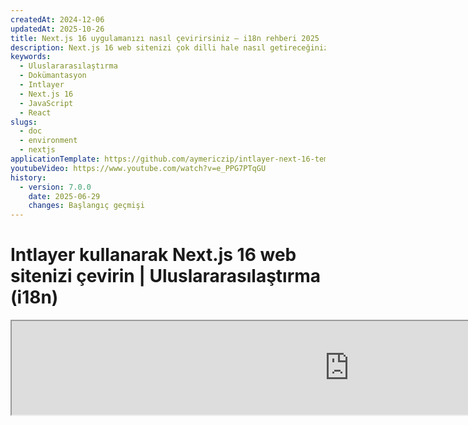 ```yaml
---
createdAt: 2024-12-06
updatedAt: 2025-10-26
title: Next.js 16 uygulamanızı nasıl çevirirsiniz – i18n rehberi 2025
description: Next.js 16 web sitenizi çok dilli hale nasıl getireceğinizi keşfedin. Uluslararasılaştırma (i18n) ve çeviri için dokümantasyonu takip edin.
keywords:
  - Uluslararasılaştırma
  - Dokümantasyon
  - Intlayer
  - Next.js 16
  - JavaScript
  - React
slugs:
  - doc
  - environment
  - nextjs
applicationTemplate: https://github.com/aymericzip/intlayer-next-16-template
youtubeVideo: https://www.youtube.com/watch?v=e_PPG7PTqGU
history:
  - version: 7.0.0
    date: 2025-06-29
    changes: Başlangıç geçmişi
---
```


# Intlayer kullanarak Next.js 16 web sitenizi çevirin | Uluslararasılaştırma (i18n)

<iframe title="Next.js için en iyi i18n çözümü mü? Intlayer'ı keşfedin" class="m-auto aspect-[16/9] w-full overflow-hidden rounded-lg border-0" allow="autoplay; gyroscope;" loading="lazy" width="1080" height="auto" src="https://www.youtube.com/embed/e_PPG7PTqGU?autoplay=0&amp;origin=http://intlayer.org&amp;controls=0&amp;rel=1"/>

GitHub'da [Uygulama Şablonunu](https://github.com/aymericzip/intlayer-next-16-template) inceleyin.

## Intlayer Nedir?

**Intlayer**, modern web uygulamalarında çok dilli desteği basitleştirmek için tasarlanmış yenilikçi, açık kaynaklı bir uluslararasılaştırma (i18n) kütüphanesidir. Intlayer, güçlü **App Router** dahil olmak üzere en son **Next.js 16** çerçevesiyle sorunsuz bir şekilde entegre olur. Verimli render için **Server Components** ile çalışacak şekilde optimize edilmiştir ve [**Turbopack**](https://nextjs.org/docs/architecture/turbopack) ile tam uyumludur.

Intlayer ile şunları yapabilirsiniz:

- Bileşen seviyesinde bildirimsel sözlükler kullanarak **çevirileri kolayca yönetmek**.
- **Meta verileri, rotaları ve içeriği dinamik olarak yerelleştirmek**.
- **Hem istemci tarafı hem de sunucu tarafı bileşenlerinde çevirilere erişmek**.
- Otomatik oluşturulan tiplerle **TypeScript desteğini sağlamak**, otomatik tamamlama ve hata tespitini iyileştirmek.
- **Dinamik yerel ayar algılama ve değiştirme gibi gelişmiş özelliklerden yararlanın**.

> Intlayer, Next.js 12, 13, 14 ve 16 ile uyumludur. Next.js Page Router kullanıyorsanız, bu [kılavuza](https://github.com/aymericzip/intlayer/blob/main/docs/docs/tr/intlayer_with_nextjs_page_router.md) bakabilirsiniz. Next.js 12, 13, 14 App Router ile kullanıyorsanız, bu [kılavuza](https://github.com/aymericzip/intlayer/blob/main/docs/docs/tr/intlayer_with_nextjs_14.md) başvurun.

---

## Next.js Uygulamasında Intlayer Kurulumu Adım Adım Rehber

### Adım 1: Bağımlılıkları Yükleyin

Gerekli paketleri npm ile yükleyin:

```bash packageManager="npm"
npm install intlayer next-intlayer
```

```bash packageManager="pnpm"
pnpm add intlayer next-intlayer
```

```bash packageManager="yarn"
yarn add intlayer next-intlayer
```

- **intlayer**

  Yapılandırma yönetimi, çeviri, [içerik bildirimi](https://github.com/aymericzip/intlayer/blob/main/docs/docs/tr/dictionary/content_file.md), dönüştürme ve [CLI komutları](https://github.com/aymericzip/intlayer/blob/main/docs/docs/tr/intlayer_cli.md) için uluslararasılaştırma araçları sağlayan temel paket.

- **next-intlayer**

Intlayer'ı Next.js ile entegre eden paket. Next.js uluslararasılaştırması için bağlam sağlayıcıları ve kancalar sunar. Ayrıca, Intlayer'ı [Webpack](https://webpack.js.org/) veya [Turbopack](https://nextjs.org/docs/app/api-reference/turbopack) ile entegre etmek için Next.js eklentisini, kullanıcının tercih ettiği dili algılamak, çerezleri yönetmek ve URL yönlendirmesini işlemek için proxy'yi içerir.

### Adım 2: Projenizi Yapılandırın

Uygulamanızın dillerini yapılandırmak için bir yapılandırma dosyası oluşturun:

```typescript fileName="intlayer.config.ts" codeFormat="typescript"
import { Locales, type IntlayerConfig } from "intlayer";

const config: IntlayerConfig = {
  internationalization: {
    locales: [
      Locales.ENGLISH,
      Locales.FRENCH,
      Locales.SPANISH,
      // Diğer dilleriniz
    ],
    defaultLocale: Locales.ENGLISH,
  },
};

export default config;
```

```javascript fileName="intlayer.config.mjs" codeFormat="esm"
import { Locales } from "intlayer";

/** @type {import('intlayer').IntlayerConfig} */
const config = {
  internationalization: {
    locales: [
      Locales.ENGLISH,
      Locales.FRENCH,
      Locales.SPANISH,
      // Diğer dilleriniz
    ],
    defaultLocale: Locales.ENGLISH,
  },
};

export default config;
```

```javascript fileName="intlayer.config.cjs" codeFormat="commonjs"
const { Locales } = require("intlayer");

/** @type {import('intlayer').IntlayerConfig} */
const config = {
  internationalization: {
    locales: [
      Locales.ENGLISH,
      Locales.FRENCH,
      Locales.SPANISH,
      // Diğer dilleriniz
    ],
    defaultLocale: Locales.ENGLISH,
  },
};

module.exports = config;
```

> Bu yapılandırma dosyası aracılığıyla, yerelleştirilmiş URL'ler, proxy yönlendirmesi, çerez isimleri, içerik bildirimlerinizin konumu ve uzantısı, Intlayer günlüklerini konsolda devre dışı bırakma ve daha fazlasını ayarlayabilirsiniz. Mevcut parametrelerin tam listesi için [yapılandırma dokümantasyonuna](https://github.com/aymericzip/intlayer/blob/main/docs/docs/tr/configuration.md) bakınız.

### Adım 3: Intlayer'ı Next.js Yapılandırmanıza Entegre Edin

Next.js kurulumunuzu Intlayer kullanacak şekilde yapılandırın:

```typescript fileName="next.config.ts" codeFormat="typescript"
import type { NextConfig } from "next";
import { withIntlayer } from "next-intlayer/server";

const nextConfig: NextConfig = {
  /* yapılandırma seçenekleri buraya */
};

export default withIntlayer(nextConfig);
```

```typescript fileName="next.config.mjs" codeFormat="esm"
import { withIntlayer } from "next-intlayer/server";

/** @type {import('next').NextConfig} */
const nextConfig = {
  /* yapılandırma seçenekleri buraya */
};

export default withIntlayer(nextConfig);
```

```typescript fileName="next.config.cjs" codeFormat="commonjs"
const { withIntlayer } = require("next-intlayer/server");

/** @type {import('next').NextConfig} */
const nextConfig = {
  /* yapılandırma seçenekleri buraya */
};

module.exports = withIntlayer(nextConfig);
```

> `withIntlayer()` Next.js eklentisi, Intlayer'ı Next.js ile entegre etmek için kullanılır. İçerik bildirim dosyalarının oluşturulmasını sağlar ve geliştirme modunda bunları izler. Intlayer ortam değişkenlerini [Webpack](https://webpack.js.org/) veya [Turbopack](https://nextjs.org/docs/app/api-reference/turbopack) ortamlarında tanımlar. Ayrıca, performansı optimize etmek için takma adlar sağlar ve sunucu bileşenleri ile uyumluluğu garanti eder.

> `withIntlayer()` fonksiyonu bir promise fonksiyonudur. Yapı başlamadan önce intlayer sözlüklerini hazırlamaya olanak tanır. Başka eklentilerle birlikte kullanmak isterseniz, onu await edebilirsiniz. Örnek:
>
> ```tsx
> const nextConfig = await withIntlayer(nextConfig);
> const nextConfigWithOtherPlugins = withOtherPlugins(nextConfig);
>
> export default nextConfigWithOtherPlugins;
> ```
>
> Eşzamanlı kullanmak isterseniz, `withIntlayerSync()` fonksiyonunu kullanabilirsiniz. Örnek:
>
> ```tsx
> const nextConfig = withIntlayerSync(nextConfig);
> const nextConfigWithOtherPlugins = withOtherPlugins(nextConfig);
>
> export default nextConfigWithOtherPlugins;
> ```

### Adım 4: Dinamik Yerel Rotaları Tanımlayın

`RootLayout` içindeki her şeyi kaldırın ve aşağıdaki kodla değiştirin:

```tsx {3} fileName="src/app/layout.tsx" codeFormat="typescript"
import type { PropsWithChildren, FC } from "react";
import "./globals.css";

const RootLayout: FC<PropsWithChildren> = ({ children }) => (
  // Çocukları hala diğer sağlayıcılarla sarabilirsiniz, örneğin `next-themes`, `react-query`, `framer-motion` vb.
  <>{children}</>
);

export default RootLayout;
```

```jsx {3} fileName="src/app/layout.mjx" codeFormat="esm"
import "./globals.css";

const RootLayout = ({ children }) => (
  // Çocukları hala `next-themes`, `react-query`, `framer-motion` gibi diğer sağlayıcılarla sarmalayabilirsiniz.
  <>{children}</>
);

export default RootLayout;
```

```jsx {1,8} fileName="src/app/layout.csx" codeFormat="commonjs"
require("./globals.css");

const RootLayout = ({ children }) => (
  // Çocukları hala `next-themes`, `react-query`, `framer-motion` gibi diğer sağlayıcılarla sarmalayabilirsiniz.
  <>{children}</>
);

module.exports = {
  default: RootLayout,
  generateStaticParams,
};
```

> `RootLayout` bileşenini boş tutmak, `<html>` etiketi için [`lang`](https://developer.mozilla.org/fr/docs/Web/HTML/Global_attributes/lang) ve [`dir`](https://developer.mozilla.org/fr/docs/Web/HTML/Global_attributes/dir) özniteliklerini ayarlamaya olanak tanır.

Dinamik yönlendirmeyi uygulamak için, `[locale]` dizininize yeni bir layout ekleyerek yerel yolunu sağlayın:

```tsx fileName="src/app/[locale]/layout.tsx" codeFormat="typescript"
import type { NextLayoutIntlayer } from "next-intlayer";
import { Inter } from "next/font/google";
import { getHTMLTextDir } from "intlayer";

const inter = Inter({ subsets: ["latin"] });

const LocaleLayout: NextLayoutIntlayer = async ({ children, params }) => {
  const { locale } = await params;
  return (
    <html lang={locale} dir={getHTMLTextDir(locale)}>
      <body className={inter.className}>{children}</body>
    </html>
  );
};

export default LocaleLayout;
```

```jsx fileName="src/app/[locale]/layout.mjx" codeFormat="esm"
import { getHTMLTextDir } from "intlayer";

const inter = Inter({ subsets: ["latin"] });

const LocaleLayout = async ({ children, params: { locale } }) => {
  const { locale } = await params;
  return (
    <html lang={locale} dir={getHTMLTextDir(locale)}>
      <body className={inter.className}>{children}</body>
    </html>
  );
};

export default LocaleLayout;
```

```jsx fileName="src/app/[locale]/layout.csx" codeFormat="commonjs"
const { Inter } = require("next/font/google");
const { getHTMLTextDir } = require("intlayer");

const inter = Inter({ subsets: ["latin"] });

const LocaleLayout = async ({ children, params: { locale } }) => {
  const { locale } = await params;
  return (
    <html lang={locale} dir={getHTMLTextDir(locale)}>
      <body className={inter.className}>{children}</body>
    </html>
  );
};

module.exports = LocaleLayout;
```

> `[locale]` yol segmenti, yerel ayarı tanımlamak için kullanılır. Örnek: `/en-US/about` `en-US`'ye, `/fr/about` ise `fr`'ye karşılık gelir.

> Bu aşamada, şu hatayla karşılaşacaksınız: `Error: Missing <html> and <body> tags in the root layout.`. Bu beklenen bir durumdur çünkü `/app/page.tsx` dosyası artık kullanılmamaktadır ve kaldırılabilir. Bunun yerine, `[locale]` yol segmenti `/app/[locale]/page.tsx` sayfasını etkinleştirecektir. Sonuç olarak, tarayıcınızda sayfalara `/en`, `/fr`, `/es` gibi yollar üzerinden erişilebilecektir. Varsayılan dili kök sayfa olarak ayarlamak için, 7. adımdaki `proxy` ayarına bakınız.

Sonrasında, uygulamanızın Layout bileşeninde `generateStaticParams` fonksiyonunu uygulayın.

```tsx {1} fileName="src/app/[locale]/layout.tsx" codeFormat="typescript"
export { generateStaticParams } from "next-intlayer"; // Eklenecek satır

const LocaleLayout: NextLayoutIntlayer = async ({ children, params }) => {
  /*... Kodun geri kalanı */
};

export default LocaleLayout;
```

```jsx {1} fileName="src/app/[locale]/layout.mjx" codeFormat="esm"
export { generateStaticParams } from "next-intlayer"; // Eklenecek satır

const LocaleLayout = async ({ children, params: { locale } }) => {
  /*... Kodun geri kalanı */
};

// ... Kodun geri kalanı
```

```jsx {1,7} fileName="src/app/[locale]/layout.csx" codeFormat="commonjs"
const { generateStaticParams } = require("next-intlayer"); // Eklenecek satır

const LocaleLayout = async ({ children, params: { locale } }) => {
  /*... Kodun geri kalanı */
};

module.exports = { default: LocaleLayout, generateStaticParams };
```

> `generateStaticParams`, uygulamanızın tüm yereller için gerekli sayfaları önceden oluşturmasını sağlar, böylece çalışma zamanı hesaplamalarını azaltır ve kullanıcı deneyimini iyileştirir. Daha fazla detay için [Next.js generateStaticParams dokümantasyonuna](https://nextjs.org/docs/app/building-your-application/rendering/static-and-dynamic-rendering#generate-static-params) bakabilirsiniz.

> Intlayer, sayfaların tüm yereller için önceden oluşturulmasını sağlamak amacıyla `export const dynamic = 'force-static';` ile çalışır.

### Adım 5: İçeriğinizi Bildirin

Çevirileri depolamak için içerik bildirimlerinizi oluşturun ve yönetin:

```tsx fileName="src/app/[locale]/page.content.ts" contentDeclarationFormat="typescript"
import { t, type Dictionary } from "intlayer";

const pageContent = {
  key: "page",
  content: {
    getStarted: {
      main: t({
        en: "Get started by editing",
        fr: "Commencez par éditer",
        es: "Comience por editar",
      }),
      pageLink: "src/app/page.tsx",
    },
  },
} satisfies Dictionary;

export default pageContent;
```

```javascript fileName="src/app/[locale]/page.content.mjs" contentDeclarationFormat="esm"
import { t } from "intlayer";

/** @type {import('intlayer').Dictionary} */
const pageContent = {
  key: "page",
  content: {
    getStarted: {
      main: t({
        en: "Get started by editing",
        fr: "Commencez par éditer",
        es: "Comience por editar",
      }),
      pageLink: "src/app/page.tsx",
    },
  },
};

export default pageContent;
```

```javascript fileName="src/app/[locale]/page.content.cjs" contentDeclarationFormat="commonjs"
const { t } = require("intlayer");

/** @type {import('intlayer').Dictionary} */
const pageContent = {
  key: "page",
  content: {
    getStarted: {
      main: t({
        en: "Get started by editing",
        fr: "Commencez par éditer",
        es: "Comience por editar",
      }),
      pageLink: "src/app/page.tsx",
    },
  },
};

module.exports = pageContent;
```

```json fileName="src/app/[locale]/page.content.json" contentDeclarationFormat="json"
{
  "$schema": "https://intlayer.org/schema.json",
  "key": "page",
  "content": {
    "getStarted": {
      "nodeType": "translation",
      "translation": {
        "en": "Get started by editing",
        "fr": "Commencez par éditer",
        "es": "Comience por editar"
      }
    },
    "pageLink": "src/app/page.tsx"
  }
}
```

> İçerik bildirimleriniz, uygulamanızda herhangi bir yerde tanımlanabilir; yeter ki `contentDir` dizinine (varsayılan olarak `./src`) dahil edilmiş olsun. Ve içerik bildirim dosya uzantısıyla (varsayılan olarak `.content.{json,ts,tsx,js,jsx,mjs,mjx,cjs,cjx}`) eşleşmelidir.

> Daha fazla detay için, [içerik bildirim dokümantasyonuna](https://github.com/aymericzip/intlayer/blob/main/docs/docs/tr/dictionary/content_file.md) bakınız.

### Adım 6: İçeriği Kodunuzda Kullanın

Uygulamanız boyunca içerik sözlüklerinize erişin:

```tsx fileName="src/app/[locale]/page.tsx" codeFormat="typescript"
import type { FC } from "react";
import { ClientComponentExample } from "@components/ClientComponentExample";
import { ServerComponentExample } from "@components/ServerComponentExample";
import { type NextPageIntlayer, IntlayerClientProvider } from "next-intlayer";
import { IntlayerServerProvider, useIntlayer } from "next-intlayer/server";

const PageContent: FC = () => {
  const content = useIntlayer("page");

  return (
    <>
      <p>{content.getStarted.main}</p>
      <code>{content.getStarted.pageLink}</code>
    </>
  );
};

const Page: NextPageIntlayer = async ({ params }) => {
  const { locale } = await params;

  return (
    <IntlayerServerProvider locale={locale}>
      <PageContent />
      <ServerComponentExample />

      <IntlayerClientProvider locale={locale}>
        <ClientComponentExample />
      </IntlayerClientProvider>
    </IntlayerServerProvider>
  );
};

export default Page;
```

```jsx fileName="src/app/[locale]/page.mjx" codeFormat="esm"
import { ClientComponentExample } from "@components/ClientComponentExample";
import { ServerComponentExample } from "@components/ServerComponentExample";
import { IntlayerClientProvider } from "next-intlayer";
import { IntlayerServerProvider, useIntlayer } from "next-intlayer/server";

const PageContent = () => {
  const content = useIntlayer("page");

  return (
    <>
      <p>{content.getStarted.main}</p>
      <code>{content.getStarted.pageLink}</code>
    </>
  );
};

const Page = async ({ params }) => {
  const { locale } = await params;

  return (
    <IntlayerServerProvider locale={locale}>
      <PageContent />
      <ServerComponentExample />

      <IntlayerClientProvider locale={locale}>
        <ClientComponentExample />
      </IntlayerClientProvider>
    </IntlayerServerProvider>
  );
};

export default Page;
```

```jsx fileName="src/app/[locale]/page.csx" codeFormat="commonjs"
import { ClientComponentExample } from "@components/ClientComponentExample";
import { ServerComponentExample } from "@components/ServerComponentExample";
import { IntlayerClientProvider } from "next-intlayer";
import { IntlayerServerProvider, useIntlayer } from "next-intlayer/server";

const PageContent = () => {
  const content = useIntlayer("page");

  return (
    <>
      <p>{content.getStarted.main}</p>
      <code>{content.getStarted.pageLink}</code>
    </>
  );
};

const Page = async ({ params }) => {
  const { locale } = await params;

  return (
    <IntlayerServerProvider locale={locale}>
      <PageContent />
      <ServerComponentExample />

      <IntlayerClientProvider locale={locale}>
        <ClientComponentExample />
      </IntlayerClientProvider>
    </IntlayerServerProvider>
  );
};
```

- **`IntlayerClientProvider`**, istemci tarafı bileşenlere yerel ayarı sağlamak için kullanılır. Herhangi bir üst bileşende, layout dahil olmak üzere yerleştirilebilir. Ancak, Next.js'in layout kodunu sayfalar arasında paylaştığı ve bu nedenle daha verimli olduğu için, bunu bir layout içinde yerleştirmek önerilir. `IntlayerClientProvider`'ı layout içinde kullanarak, her sayfa için yeniden başlatılmasını önler, performansı artırır ve uygulamanız boyunca tutarlı bir yerelleştirme bağlamı sağlar.
- **`IntlayerServerProvider`**, sunucu tarafındaki alt bileşenlere yerel ayarı sağlamak için kullanılır. Layout içinde ayarlanamaz.

> Layout ve sayfa ortak bir sunucu bağlamını paylaşamaz çünkü sunucu bağlam sistemi, her istek için veri deposuna (React'in [cache](https://react.dev/reference/react/cache) mekanizması aracılığıyla) dayanır ve bu, uygulamanın farklı segmentleri için her "bağlamın" yeniden oluşturulmasına neden olur. Sağlayıcıyı paylaşılan bir layout içinde yerleştirmek bu izolasyonu bozacak ve sunucu bağlam değerlerinin sunucu bileşenlerinize doğru şekilde iletilmesini engelleyecektir.

```tsx {4,7} fileName="src/components/ClientComponentExample.tsx" codeFormat="typescript"
"use client";

import type { FC } from "react";
import { useIntlayer } from "next-intlayer";

export const ClientComponentExample: FC = () => {
  const content = useIntlayer("client-component-example"); // İlgili içerik bildirimi oluştur
  return (
    <div>
      <h2>{content.title}</h2>
      <p>{content.content}</p>
    </div>
  );
};
```

```jsx {3,6} fileName="src/components/ClientComponentExample.mjx" codeFormat="esm"
"use client";

import { useIntlayer } from "next-intlayer";

const ClientComponentExample = () => {
  const content = useIntlayer("client-component-example"); // İlgili içerik bildirimi oluştur

  return (
    <div>
      <h2>{content.title}</h2>
      <p>{content.content}</p>
    </div>
  );
};
```

```jsx {3,6} fileName="src/components/ClientComponentExample.csx" codeFormat="commonjs"
"use client";

const { useIntlayer } = require("next-intlayer");

const ClientComponentExample = () => {
  const content = useIntlayer("client-component-example"); // İlgili içerik bildirimi oluştur

  return (
    <div>
      <h2>{content.title}</h2>
      <p>{content.content}</p>
    </div>
  );
};
```

```tsx {2} fileName="src/components/ServerComponentExample.tsx"  codeFormat="typescript"
import type { FC } from "react";
import { useIntlayer } from "next-intlayer/server";

export const ServerComponentExample: FC = () => {
  const content = useIntlayer("server-component-example"); // İlgili içerik bildirimi oluştur

  return (
    <div>
      <h2>{content.title}</h2>
      <p>{content.content}</p>
    </div>
  );
};
```

```jsx {1} fileName="src/components/ServerComponentExample.mjx" codeFormat="esm"
import { useIntlayer } from "next-intlayer/server";

const ServerComponentExample = () => {
  const content = useIntlayer("server-component-example"); // İlgili içerik bildirimi oluştur

  return (
    <div>
      <h2>{content.title}</h2>
      <p>{content.content}</p>
    </div>
  );
};
```

```jsx {1} fileName="src/components/ServerComponentExample.csx" codeFormat="commonjs"
const { useIntlayer } = require("next-intlayer/server");

const ServerComponentExample = () => {
  const content = useIntlayer("server-component-example"); // İlgili içerik bildirimi oluştur

  return (
    <div>
      <h2>{content.title}</h2>
      <p>{content.content}</p>
    </div>
  );
};
```

> İçeriğinizi `alt`, `title`, `href`, `aria-label` gibi bir `string` özniteliğinde kullanmak istiyorsanız, fonksiyonun değerini şu şekilde çağırmalısınız:

> ```jsx
> <img src={content.image.src.value} alt={content.image.value} />
> ```

> `useIntlayer` kancasını daha fazla öğrenmek için, [belgelere](https://github.com/aymericzip/intlayer/blob/main/docs/docs/tr/packages/next-intlayer/useIntlayer.md) bakınız.

### (İsteğe Bağlı) Adım 7: Yerel Algılama için Proxy Yapılandırması

Kullanıcının tercih ettiği yereli algılamak için proxy kurun:

```typescript fileName="src/proxy.ts" codeFormat="typescript"
export { intlayerProxy as proxy } from "next-intlayer/proxy";

export const config = {
  matcher:
    "/((?!api|static|assets|robots|sitemap|sw|service-worker|manifest|.*\\..*|_next).*)",
};
```

```javascript fileName="src/proxy.mjs" codeFormat="esm"
export { intlayerProxy as proxy } from "next-intlayer/proxy";

export const config = {
  matcher:
    "/((?!api|static|assets|robots|sitemap|sw|service-worker|manifest|.*\\..*|_next).*)",
};
```

```javascript fileName="src/proxy.cjs" codeFormat="commonjs"
const { intlayerProxy } = require("next-intlayer/proxy");

const config = {
  matcher:
    "/((?!api|static|assets|robots|sitemap|sw|service-worker|manifest|.*\\..*|_next).*)",
};

module.exports = { proxy: intlayerProxy, config };
```

> `intlayerProxy`, kullanıcının tercih ettiği yereli algılamak ve onları [yapılandırmada](https://github.com/aymericzip/intlayer/blob/main/docs/docs/tr/configuration.md) belirtilen uygun URL'ye yönlendirmek için kullanılır. Ayrıca, kullanıcının tercih ettiği yerelin bir çerezde saklanmasını sağlar.

> Birden fazla proxy'yi zincirlemek (örneğin, `intlayerProxy` ile kimlik doğrulama veya özel proxy'ler) gerekiyorsa, Intlayer artık `multipleProxies` adlı bir yardımcı sağlar.

```ts
import { multipleProxies, intlayerProxy } from "next-intlayer/proxy";
import { customProxy } from "@utils/customProxy";

export const proxy = multipleProxies([intlayerProxy, customProxy]);
```

### (İsteğe Bağlı) Adım 8: Meta verilerinizin uluslararasılaştırılması

Sayfanızın başlığı gibi meta verilerinizi uluslararasılaştırmak isterseniz, Next.js tarafından sağlanan `generateMetadata` fonksiyonunu kullanabilirsiniz. İçerisinde, meta verilerinizi çevirmek için `getIntlayer` fonksiyonundan içeriği alabilirsiniz.

```typescript fileName="src/app/[locale]/metadata.content.ts" contentDeclarationFormat="typescript"
import { type Dictionary, t } from "intlayer";
import { Metadata } from "next";

const metadataContent = {
  key: "page-metadata",
  content: {
    title: t({
      en: "Create Next App",
      fr: "Créer une application Next.js",
      es: "Crear una aplicación Next.js",
    }),
    description: t({
      en: "Generated by create next app",
      fr: "Généré par create next app",
      es: "Generado por create next app",
    }),
  },
} satisfies Dictionary<Metadata>;

export default metadataContent;
```

```javascript fileName="src/app/[locale]/metadata.content.mjs" contentDeclarationFormat="esm"
import { t } from "intlayer";

/** @type {import('intlayer').Dictionary<import('next').Metadata>} */
const metadataContent = {
  key: "page-metadata",
  content: {
    title: t({
      en: "Create Next App",
      fr: "Créer une application Next.js",
      es: "Crear una aplicación Next.js",
    }),
    description: t({
      en: "create next app tarafından oluşturuldu",
      fr: "Généré par create next app",
      es: "Generado por create next app",
    }),
  },
};

export default metadataContent;
```

```javascript fileName="src/app/[locale]/metadata.content.cjs" contentDeclarationFormat="commonjs"
const { t } = require("intlayer");

/** @type {import('intlayer').Dictionary<import('next').Metadata>} */
const metadataContent = {
  key: "page-metadata",
  content: {
    title: t({
      en: "Create Next App",
      fr: "Créer une application Next.js",
      es: "Crear una aplicación Next.js",
    }),
    description: t({
      en: "create next app tarafından oluşturuldu",
      fr: "create next app tarafından oluşturuldu",
      es: "create next app tarafından oluşturuldu",
    }),
  },
};

module.exports = metadataContent;
```

```json fileName="src/app/[locale]/metadata.content.json" contentDeclarationFormat="json"
{
  "key": "page-metadata",
  "content": {
    "title": {
      "nodeType": "translation",
      "translation": {
        "en": "Preact logo",
        "fr": "Logo Preact",
        "es": "Logo Preact",
        "tr": "Preact logosu"
      }
    },
    "description": {
      "nodeType": "translation",
      "translation": {
        "en": "Generated by create next app",
        "fr": "Généré par create next app",
        "es": "Generado por create next app",
        "tr": "create next app tarafından oluşturuldu"
      }
    }
  }
}
```

````typescript fileName="src/app/[locale]/layout.tsx or src/app/[locale]/page.tsx" codeFormat="typescript"
import { getIntlayer, getMultilingualUrls } from "intlayer";
import type { Metadata } from "next";
import type { LocalPromiseParams } from "next-intlayer";

export const generateMetadata = async ({
  params,
}: LocalPromiseParams): Promise<Metadata> => {
  const { locale } = await params;

  const metadata = getIntlayer("page-metadata", locale);

  /**
   * Her yerel dil için tüm URL'leri içeren bir nesne oluşturur.
   *
   * Örnek:
   * ```ts
   *  getMultilingualUrls('/about');
   *
   *  // Döner
   *  // {
   *  //   en: '/about',
   *  //   fr: '/fr/about',
   *  //   es: '/es/about',
   *  // }
   * ```
   */
  const multilingualUrls = getMultilingualUrls("/");
  const localizedUrl =
    multilingualUrls[locale as keyof typeof multilingualUrls];

  return {
    ...metadata,
    alternates: {
      canonical: localizedUrl,
      languages: { ...multilingualUrls, "x-default": "/" },
    },
    openGraph: {
      url: localizedUrl,
    },
  };
};

// ... Kodun geri kalanı
````

````javascript fileName="src/app/[locale]/layout.mjs or src/app/[locale]/page.mjs" codeFormat="esm"
import { getIntlayer, getMultilingualUrls } from "intlayer";

export const generateMetadata = async ({ params }) => {
  const { locale } = await params;

  const metadata = getIntlayer("page-metadata", locale);

  /**
   * Her yerel için tüm URL'leri içeren bir nesne oluşturur.
   *
   * Örnek:
   * ```ts
   *  getMultilingualUrls('/about');
   *
   *  // Döner
   *  // {
   *  //   en: '/about',
   *  //   fr: '/fr/about',
   *  //   es: '/es/about'
   *  // }
   * ```
   */
  const multilingualUrls = getMultilingualUrls("/");
  const localizedUrl = multilingualUrls[locale];

  return {
    ...metadata,
    alternates: {
      canonical: localizedUrl,
      languages: { ...multilingualUrls, "x-default": "/" },
    },
    openGraph: {
      url: localizedUrl,
    },
  };
};

// ... Kodun geri kalanı
````

````javascript fileName="src/app/[locale]/layout.cjs or src/app/[locale]/page.cjs" codeFormat="commonjs"
const { getIntlayer, getMultilingualUrls } = require("intlayer");

const generateMetadata = async ({ params }) => {
  const { locale } = await params;

  const metadata = getIntlayer("page-metadata", locale);

  /**
   * Her yerel dil için tüm URL'leri içeren bir nesne oluşturur.
   *
   * Örnek:
   * ```ts
   *  getMultilingualUrls('/about');
   *
   *  // Döner
   *  // {
   *  //   en: '/about',
   *  //   fr: '/fr/about',
   *  //   es: '/es/about'
   *  // }
   * ```
   */
  const multilingualUrls = getMultilingualUrls("/");
  const localizedUrl = multilingualUrls[locale];

  return {
    ...metadata,
    alternates: {
      canonical: localizedUrl,
      languages: { ...multilingualUrls, "x-default": "/" },
    },
    openGraph: {
      url: localizedUrl,
    },
  };
};

module.exports = { generateMetadata };

// ... Kodun geri kalanı
````

> `next-intlayer`'dan içe aktarılan `getIntlayer` fonksiyonunun, içeriğinizi bir `IntlayerNode` içinde döndürdüğünü ve bu sayede görsel editörle entegrasyon sağladığını unutmayın. Buna karşılık, `intlayer`'dan içe aktarılan `getIntlayer` fonksiyonu, içeriğinizi ek özellikler olmadan doğrudan döndürür.

Alternatif olarak, meta verilerinizi bildirmek için `getTranslation` fonksiyonunu kullanabilirsiniz. Ancak, meta verilerinizin çevirisini otomatikleştirmek ve içeriği bir noktada dışa aktarmak için içerik bildirim dosyalarını kullanmanız önerilir.

```typescript fileName="src/app/[locale]/layout.tsx or src/app/[locale]/page.tsx" codeFormat="typescript"
import {
  type IConfigLocales,
  getTranslation,
  getMultilingualUrls,
} from "intlayer";
import type { Metadata } from "next";
import type { LocalPromiseParams } from "next-intlayer";

export const generateMetadata = async ({
  params,
}: LocalPromiseParams): Promise<Metadata> => {
  const { locale } = await params;
  const t = <T>(content: IConfigLocales<T>) => getTranslation(content, locale);

  return {
    title: t<string>({
      en: "My title",
      fr: "Mon titre",
      es: "Mi título",
    }),
    description: t({
      en: "Açıklamam",
      fr: "Ma description",
      es: "Mi descripción",
    }),
  };
};

// ... Kodun geri kalanı
```

```javascript fileName="src/app/[locale]/layout.mjs or src/app/[locale]/page.mjs" codeFormat="esm"
import { getTranslation, getMultilingualUrls } from "intlayer";

export const generateMetadata = async ({ params }) => {
  const { locale } = await params;
  const t = (content) => getTranslation(content, locale);

  return {
    title: t({
      en: "Başlığım",
      fr: "Mon titre",
      es: "Mi título",
    }),
    description: t({
      en: "Açıklamam",
      fr: "Ma description",
      es: "Mi descripción",
    }),
  };
};

// ... Kodun geri kalanı
```

```javascript fileName="src/app/[locale]/layout.cjs or src/app/[locale]/page.cjs" codeFormat="commonjs"
const { getTranslation, getMultilingualUrls } = require("intlayer");

const generateMetadata = async ({ params }) => {
  const { locale } = await params;

  const t = (content) => getTranslation(content, locale);

  return {
    title: t({
      en: "My title",
      fr: "Mon titre",
      es: "Mi título",
    }),
    description: t({
      en: "Açıklamam",
      fr: "Ma description",
      es: "Mi descripción",
    }),
  };
};

module.exports = { generateMetadata };

// ... Kodun geri kalanı
```

> Metadata optimizasyonu hakkında daha fazla bilgi edinin [resmi Next.js dokümantasyonunda](https://nextjs.org/docs/app/building-your-application/optimizing/metadata).

### (İsteğe Bağlı) Adım 9: sitemap.xml ve robots.txt dosyalarınızın uluslararasılaştırılması

`sitemap.xml` ve `robots.txt` dosyalarınızı uluslararasılaştırmak için Intlayer tarafından sağlanan `getMultilingualUrls` fonksiyonunu kullanabilirsiniz. Bu fonksiyon, sitemap'iniz için çok dilli URL'ler oluşturmanıza olanak tanır.

```tsx fileName="src/app/sitemap.ts" codeFormat="typescript"
import { getMultilingualUrls } from "intlayer";
import type { MetadataRoute } from "next";

const sitemap = (): MetadataRoute.Sitemap => [
  {
    url: "https://example.com",
    alternates: {
      languages: { ...getMultilingualUrls("https://example.com") },
    },
  },
  {
    url: "https://example.com/login",
    alternates: {
      languages: { ...getMultilingualUrls("https://example.com/login") },
    },
  },
  {
    url: "https://example.com/register",
    alternates: {
      languages: { ...getMultilingualUrls("https://example.com/register") },
    },
  },
];

export default sitemap;
```

```jsx fileName="src/app/sitemap.mjx" codeFormat="esm"
import { getMultilingualUrls } from "intlayer";

const sitemap = () => [
  {
    url: "https://example.com",
    alternates: {
      languages: { ...getMultilingualUrls("https://example.com") },
    },
  },
  {
    url: "https://example.com/login",
    alternates: {
      languages: { ...getMultilingualUrls("https://example.com/login") },
    },
  },
  {
    url: "https://example.com/register",
    alternates: {
      languages: { ...getMultilingualUrls("https://example.com/register") },
    },
  },
];

export default sitemap;
```

```jsx fileName="src/app/sitemap.csx" codeFormat="commonjs"
const { getMultilingualUrls } = require("intlayer");

// Çok dilli URL'leri almak için sitemap fonksiyonu
const sitemap = () => [
  {
    url: "https://example.com",
    alternates: {
      languages: { ...getMultilingualUrls("https://example.com") },
    },
  },
  {
    url: "https://example.com/login",
    alternates: {
      languages: { ...getMultilingualUrls("https://example.com/login") },
    },
  },
  {
    url: "https://example.com/register",
    alternates: {
      languages: { ...getMultilingualUrls("https://example.com/register") },
    },
  },
];

module.exports = sitemap;
```

```tsx fileName="src/app/robots.ts" codeFormat="typescript"
import type { MetadataRoute } from "next";
import { getMultilingualUrls } from "intlayer";

const getAllMultilingualUrls = (urls: string[]) =>
  urls.flatMap((url) => Object.values(getMultilingualUrls(url)) as string[]);

// Tüm çok dilli URL'leri almak için fonksiyon
const robots = (): MetadataRoute.Robots => ({
  rules: {
    userAgent: "*", // Tüm kullanıcı ajanlarına izin ver
    allow: ["/"], // Ana sayfaya izin ver
    disallow: getAllMultilingualUrls(["/login", "/register"]), // Giriş ve kayıt sayfalarını engelle
  },
  host: "https://example.com",
  sitemap: `https://example.com/sitemap.xml`, // Site haritası URL'si
});

export default robots;
```

```jsx fileName="src/app/robots.mjx" codeFormat="esm"
import { getMultilingualUrls } from "intlayer";

// Tüm çok dilli URL'leri almak için fonksiyon
const getAllMultilingualUrls = (urls) =>
  urls.flatMap((url) => Object.values(getMultilingualUrls(url)));

const robots = () => ({
  rules: {
    userAgent: "*", // Tüm kullanıcı ajanlarına izin ver
    allow: ["/"], // Ana sayfaya izin ver
    disallow: getAllMultilingualUrls(["/login", "/register"]), // Giriş ve kayıt sayfalarını engelle
  },
  host: "https://example.com",
  sitemap: `https://example.com/sitemap.xml`,
});

export default robots;
```

```jsx fileName="src/app/robots.csx" codeFormat="commonjs"
const { getMultilingualUrls } = require("intlayer");

const getAllMultilingualUrls = (urls) =>
  urls.flatMap((url) => Object.values(getMultilingualUrls(url)));

const robots = () => ({
  rules: {
    userAgent: "*",
    allow: ["/"],
    disallow: getAllMultilingualUrls(["/login", "/register"]),
  },
  host: "https://example.com",
  sitemap: `https://example.com/sitemap.xml`,
});

module.exports = robots;
```

> Site haritası optimizasyonu hakkında daha fazla bilgi için [resmi Next.js dokümantasyonuna](https://nextjs.org/docs/app/api-reference/file-conventions/metadata/sitemap) bakabilirsiniz. robots.txt optimizasyonu hakkında daha fazla bilgi için [resmi Next.js dokümantasyonuna](https://nextjs.org/docs/app/api-reference/file-conventions/metadata/robots) göz atabilirsiniz.

### (İsteğe Bağlı) Adım 10: İçeriğinizin Dilini Değiştirme

Next.js'te içeriğinizin dilini değiştirmek için önerilen yöntem, kullanıcıları uygun yerelleştirilmiş sayfaya yönlendirmek amacıyla `Link` bileşenini kullanmaktır. `Link` bileşeni, sayfanın önceden yüklenmesini (prefetch) sağlar, bu da tam sayfa yeniden yüklemesini önlemeye yardımcı olur.

```tsx fileName="src/components/LocaleSwitcher.tsx" codeFormat="typescript"
"use client";

import type { FC } from "react";
import {
  Locales,
  getHTMLTextDir,
  getLocaleName,
  getLocalizedUrl,
} from "intlayer";
import { useLocale } from "next-intlayer";
import Link from "next/link";

export const LocaleSwitcher: FC = () => {
  const { locale, pathWithoutLocale, availableLocales, setLocale } =
    useLocale();

  return (
    <div>
      <button popoverTarget="localePopover">{getLocaleName(locale)}</button>
      <div id="localePopover" popover="auto">
        {availableLocales.map((localeItem) => (
          <Link
            href={getLocalizedUrl(pathWithoutLocale, localeItem)}
            key={localeItem}
            aria-current={locale === localeItem ? "page" : undefined}
            onClick={() => setLocale(localeItem)}
            replace // "Geri git" tarayıcı düğmesinin önceki sayfaya yönlendirmesini sağlar
          >
            <span>
              {/* Yerel Ayar - örn. FR */}
              {localeItem}
            </span>
            <span>
              {/* Dil kendi Yerel Ayarında - örn. Français */}
              {getLocaleName(localeItem, locale)}
            </span>
            <span dir={getHTMLTextDir(localeItem)} lang={localeItem}>
              {/* Dil mevcut Yerel Ayarda - örn. Locales.SPANISH olarak ayarlanmış mevcut yerel ayarla Francés */}
              {getLocaleName(localeItem)}
            </span>
            <span dir="ltr" lang={Locales.ENGLISH}>
              {/* İngilizce dilinde - örn. French */}
              {getLocaleName(localeItem, Locales.ENGLISH)}
            </span>
          </Link>
        ))}
      </div>
    </div>
  );
};
```

```jsx fileName="src/components/LocaleSwitcher.msx" codeFormat="esm"
"use client";

import {
  Locales,
  getHTMLTextDir,
  getLocaleName,
  getLocalizedUrl,
} from "intlayer";
import { useLocale } from "next-intlayer";
import Link from "next/link";

export const LocaleSwitcher = () => {
  const { locale, pathWithoutLocale, availableLocales, setLocale } =
    useLocale();

  return (
    <div>
      <button popoverTarget="localePopover">{getLocaleName(locale)}</button>
      <div id="localePopover" popover="auto">
        {availableLocales.map((localeItem) => (
          <Link
            href={getLocalizedUrl(pathWithoutLocale, localeItem)}
            key={localeItem}
            aria-current={locale === localeItem ? "page" : undefined}
            onClick={() => setLocale(localeItem)}
            replace // "geri git" tarayıcı düğmesinin önceki sayfaya yönlendirmesini sağlar
          >
            <span>
              {/* Yerel - örn. FR */}
              {localeItem}
            </span>
            <span>
              {/* Dil kendi yerelinde - örn. Français */}
              {getLocaleName(localeItem, locale)}
            </span>
            <span dir={getHTMLTextDir(localeItem)} lang={localeItem}>
              {/* Mevcut yerelde dil - örn. Locales.SPANISH olarak ayarlanmış mevcut yerelle Francés */}
              {getLocaleName(localeItem)}
            </span>
            <span dir="ltr" lang={Locales.ENGLISH}>
              {/* İngilizce dil - örn. French */}
              {getLocaleName(localeItem, Locales.ENGLISH)}
            </span>
          </Link>
        ))}
      </div>
    </div>
  );
};
```

```jsx fileName="src/components/LocaleSwitcher.csx" codeFormat="commonjs"
"use client";

const {
  Locales,
  getHTMLTextDir,
  getLocaleName,
  getLocalizedUrl,
} = require("intlayer");
const { useLocale } = require("next-intlayer");
const Link = require("next/link");

export const LocaleSwitcher = () => {
  const { locale, pathWithoutLocale, availableLocales, setLocale } =
    useLocale();

  return (
    <div>
      <button popoverTarget="localePopover">{getLocaleName(locale)}</button>
      <div id="localePopover" popover="auto">
        {availableLocales.map((localeItem) => (
          <Link
            href={getLocalizedUrl(pathWithoutLocale, localeItem)}
            key={localeItem}
            aria-current={locale === localeItem ? "sayfa" : undefined}
            onClick={() => setLocale(localeItem)}
            replace // "Geri dön" tarayıcı düğmesinin önceki sayfaya yönlendirmesini sağlar
          >
            <span>
              {/* Yerel - örn. FR */}
              {localeItem}
            </span>
            <span>
              {/* Dil kendi yerelinde - örn. Français */}
              {getLocaleName(localeItem, locale)}
            </span>
            <span dir={getHTMLTextDir(localeItem)} lang={localeItem}>
              {/* Mevcut yerelde dil - örn. Locales.SPANISH olarak ayarlanmış mevcut yerel ile Francés */}
              {getLocaleName(localeItem)}
            </span>
            <span dir="ltr" lang={Locales.ENGLISH}>
              {/* İngilizce dilinde - örn. French */}
              {getLocaleName(localeItem, Locales.ENGLISH)}
            </span>
          </Link>
        ))}
      </div>
    </div>
  );
};
```

> Alternatif bir yöntem, `useLocale` kancasının sağladığı `setLocale` fonksiyonunu kullanmaktır. Bu fonksiyon sayfanın önceden getirilmesine (prefetch) izin vermez. Daha fazla detay için [`useLocale` kancası dokümantasyonuna](https://github.com/aymericzip/intlayer/blob/main/docs/docs/tr/packages/next-intlayer/useLocale.md) bakabilirsiniz.

> Ayrıca, `onLocaleChange` seçeneğinde, dil değiştiğinde özel bir fonksiyon tetiklemek için bir fonksiyon ayarlayabilirsiniz.

```tsx fileName="src/components/LocaleSwitcher.tsx"
"use client";

import { useRouter } from "next/navigation";
import { useLocale } from "next-intlayer";
import { getLocalizedUrl } from "intlayer";

// ... Kodun geri kalanı

const router = useRouter();
const { setLocale } = useLocale({
  onLocaleChange: (locale) => {
    router.push(getLocalizedUrl(pathWithoutLocale, locale));
  },
});

return (
  <button onClick={() => setLocale(Locales.FRENCH)}>Fransızcaya Geç</button>
);
```

> Dokümantasyon referansları:
>
> - [`useLocale` hook](https://github.com/aymericzip/intlayer/blob/main/docs/docs/tr/packages/next-intlayer/useLocale.md)
> - [`getLocaleName` hook](https://github.com/aymericzip/intlayer/blob/main/docs/docs/tr/packages/intlayer/getLocaleName.md)
> - [`getLocalizedUrl` hook](https://github.com/aymericzip/intlayer/blob/main/docs/docs/tr/packages/intlayer/getLocalizedUrl.md)
> - [`getHTMLTextDir` kancası](https://github.com/aymericzip/intlayer/blob/main/docs/docs/tr/packages/intlayer/getHTMLTextDir.md)
> - [`hrefLang` özniteliği](https://developers.google.com/search/docs/specialty/international/localized-versions?hl=fr)
> - [`lang` özniteliği](https://developer.mozilla.org/en-US/docs/Web/HTML/Global_attributes/lang)
> - [`dir` özniteliği](https://developer.mozilla.org/en-US/docs/Web/HTML/Global_attributes/dir)
> - [`aria-current` özniteliği](https://developer.mozilla.org/en-US/docs/Web/Accessibility/ARIA/Attributes/aria-current)

### (İsteğe Bağlı) Adım 11: Yerelleştirilmiş Bir Link Bileşeni Oluşturma

Uygulamanızın navigasyonunun mevcut yerel ayara uygun olmasını sağlamak için özel bir `Link` bileşeni oluşturabilirsiniz. Bu bileşen, dahili URL'lerin önüne otomatik olarak mevcut dili ekler. Örneğin, Fransızca konuşan bir kullanıcı "Hakkında" sayfasına tıkladığında, `/about` yerine `/fr/about` adresine yönlendirilir.

Bu davranış birkaç nedenle faydalıdır:

- **SEO ve Kullanıcı Deneyimi**: Yerelleştirilmiş URL'ler, arama motorlarının dil bazlı sayfaları doğru şekilde indekslemesine yardımcı olur ve kullanıcılara tercih ettikleri dilde içerik sunar.
- **Tutarlılık**: Uygulamanızda yerelleştirilmiş linkler kullanarak, navigasyonun mevcut yerel ayar içinde kalmasını garanti eder, beklenmedik dil değişimlerini önlersiniz.
- **Bakım Kolaylığı**: Yerelleştirme mantığını tek bir bileşende merkezileştirmek, URL yönetimini basitleştirir ve uygulamanız büyüdükçe kod tabanınızı daha kolay bakım yapılabilir ve genişletilebilir hale getirir.

Aşağıda TypeScript ile yerelleştirilmiş bir `Link` bileşeninin uygulanması bulunmaktadır:

```tsx fileName="src/components/Link.tsx" codeFormat="typescript"
"use client";

import { getLocalizedUrl } from "intlayer";
import NextLink, { type LinkProps as NextLinkProps } from "next/link";
import { useLocale } from "next-intlayer";
import type { PropsWithChildren, FC } from "react";

/**
 * Verilen URL'nin harici olup olmadığını kontrol eden yardımcı fonksiyon.
 * URL http:// veya https:// ile başlıyorsa, harici olarak kabul edilir.
 */
export const checkIsExternalLink = (href?: string): boolean =>
  /^https?:\/\//.test(href ?? "");

/**
 * Mevcut yerel ayara göre href özniteliğini uyarlayan özel bir Link bileşeni.
 * Dahili bağlantılar için, URL'nin önüne yerel ayarı eklemek üzere `getLocalizedUrl` kullanılır (örneğin, /fr/about).
 * Bu, gezinmenin aynı yerel bağlam içinde kalmasını sağlar.
 */
export const Link: FC<PropsWithChildren<NextLinkProps>> = ({
  href,
  children,
  ...props
}) => {
  const { locale } = useLocale();
  const isExternalLink = checkIsExternalLink(href.toString());

  // Bağlantı dahili ve geçerli bir href sağlanmışsa, yerelleştirilmiş URL alınır.
  const hrefI18n: NextLinkProps["href"] =
    href && !isExternalLink ? getLocalizedUrl(href.toString(), locale) : href;

  return (
    <NextLink href={hrefI18n} {...props}>
      {children}
    </NextLink>
  );
};
```

```jsx fileName="src/components/Link.mjx" codeFormat="esm"
"use client";

import { getLocalizedUrl } from "intlayer";
import NextLink from "next/link";
import { useLocale } from "next-intlayer";

/**
 * Verilen URL'nin harici olup olmadığını kontrol eden yardımcı fonksiyon.
 * URL http:// veya https:// ile başlıyorsa, harici olarak kabul edilir.
 */
export const checkIsExternalLink = (href) => /^https?:\/\//.test(href ?? "");

/**
 * Geçerli yerel ayara göre href özniteliğini uyarlayan özel Link bileşeni.
 * Dahili bağlantılar için, URL'yi yerel ek ile öneklemek üzere `getLocalizedUrl` kullanılır (örneğin, /fr/about).
 * Bu, gezinmenin aynı yerel bağlam içinde kalmasını sağlar.
 */
export const Link = ({ href, children, ...props }) => {
  const { locale } = useLocale();
  const isExternalLink = checkIsExternalLink(href.toString());

  // Bağlantı dahiliyse ve geçerli bir href sağlanmışsa, yerelleştirilmiş URL alınır.
  const hrefI18n =
    href && !isExternalLink ? getLocalizedUrl(href.toString(), locale) : href;

  return (
    <NextLink href={hrefI18n} {...props}>
      {children}
    </NextLink>
  );
};
```

```jsx fileName="src/components/Link.csx" codeFormat="commonjs"
"use client";

const { getLocalizedUrl } = require("intlayer");
const NextLink = require("next/link");
const { useLocale } = require("next-intlayer");

/**
 * Verilen URL'nin harici olup olmadığını kontrol eden yardımcı fonksiyon.
 * URL http:// veya https:// ile başlıyorsa, harici kabul edilir.
 */
const checkIsExternalLink = (href) => /^https?:\/\//.test(href ?? "");

/**
 * Mevcut yerel ayara göre href özniteliğini uyarlayan özel bir Link bileşeni.
 * Dahili bağlantılar için, URL'yi yerel ayar ile öneklemek amacıyla `getLocalizedUrl` kullanılır (örneğin, /fr/about).
 * Bu, gezinmenin aynı yerel bağlam içinde kalmasını sağlar.
 */
const Link = ({ href, children, ...props }) => {
  const { locale } = useLocale();
  const isExternalLink = checkIsExternalLink(href.toString());

  // Bağlantı dahili ve geçerli bir href sağlanmışsa, yerelleştirilmiş URL'yi al.
  const hrefI18n =
    href && !isExternalLink ? getLocalizedUrl(href.toString(), locale) : href;

  return (
    <NextLink href={hrefI18n} {...props}>
      {children}
    </NextLink>
  );
};
```

#### Nasıl Çalışır

- **Harici Bağlantıları Tespit Etme**:  
  Yardımcı fonksiyon `checkIsExternalLink`, bir URL'nin harici olup olmadığını belirler. Harici bağlantılar, yerelleştirmeye gerek olmadığı için değiştirilmeden bırakılır.

- **Geçerli Yerel Ayarın Alınması**:  
  `useLocale` kancası, geçerli yerel ayarı sağlar (örneğin, Fransızca için `fr`).

- **URL'nin Yerelleştirilmesi**:  
  Dahili bağlantılar (yani harici olmayanlar) için, `getLocalizedUrl` URL'yi otomatik olarak geçerli yerel ayarla ön ekler. Bu, kullanıcınız Fransızca ise, `href` olarak `/about` verilirse bunun `/fr/about` olarak dönüşeceği anlamına gelir.

- **Bağlantının Döndürülmesi**:  
  Bileşen, yerelleştirilmiş URL ile bir `<a>` öğesi döndürür ve böylece gezinmenin yerel ayarla tutarlı olmasını sağlar.

Bu `Link` bileşenini uygulamanızın tamamında entegre ederek, tutarlı ve dil farkındalığı olan bir kullanıcı deneyimi sağlarken aynı zamanda geliştirilmiş SEO ve kullanılabilirlikten de faydalanırsınız.

### (İsteğe Bağlı) Adım 12: Sunucu Eylemlerinde (Server Actions) geçerli yerel ayarı (locale) alın

Eğer bir Sunucu Eylemi içinde aktif yerel ayara ihtiyacınız varsa (örneğin, e-postaları yerelleştirmek veya yerel ayara duyarlı mantık çalıştırmak için), `next-intlayer/server`'dan `getLocale` fonksiyonunu çağırın:

```tsx fileName="src/app/actions/getLocale.ts" codeFormat="typescript"
"use server";

import { getLocale } from "next-intlayer/server";

export const myServerAction = async () => {
  const locale = await getLocale();

  // Yerel ayar ile bir şeyler yap
};
```

> `getLocale` fonksiyonu, kullanıcının yerel ayarını belirlemek için kademeli (cascading) bir strateji izler:
>
> 1. İlk olarak, proxy tarafından ayarlanmış olabilecek bir yerel değer için istek başlıklarını kontrol eder
> 2. Başlıklarda yerel bulunamazsa, çerezlerde saklanan bir yerel arar
> 3. Çerez bulunamazsa, kullanıcının tercih ettiği dili tarayıcı ayarlarından tespit etmeye çalışır
> 4. Son çare olarak, uygulamanın yapılandırılmış varsayılan yereline geri döner
>
> Bu, mevcut bağlama göre en uygun yerelin seçilmesini sağlar.

### (İsteğe Bağlı) Adım 13: Paket boyutunuzu optimize edin

`next-intlayer` kullanıldığında, sözlükler varsayılan olarak her sayfanın paketine dahil edilir. Paket boyutunu optimize etmek için, Intlayer, `useIntlayer` çağrılarını makrolar kullanarak akıllıca değiştiren isteğe bağlı bir SWC eklentisi sağlar. Bu, sözlüklerin yalnızca gerçekten kullanan sayfaların paketlerine dahil edilmesini garanti eder.

Bu optimizasyonu etkinleştirmek için `@intlayer/swc` paketini yükleyin. Yüklendikten sonra, `next-intlayer` eklentiyi otomatik olarak algılar ve kullanır:

```bash packageManager="npm"
npm install @intlayer/swc --save-dev
```

```bash packageManager="pnpm"
pnpm add @intlayer/swc --save-dev
```

```bash packageManager="yarn"
yarn add @intlayer/swc --save-dev
```

> Not: Bu optimizasyon yalnızca Next.js 13 ve üzeri sürümler için kullanılabilir.

> Not: Bu paket varsayılan olarak kurulmaz çünkü SWC eklentileri Next.js üzerinde hâlâ deneysel durumdadır. Gelecekte değişebilir.

### Turbopack üzerinde sözlük değişikliklerini izleme

`next dev` komutuyla geliştirme sunucusu olarak Turbopack kullanıldığında, sözlük değişiklikleri varsayılan olarak otomatik algılanmaz.

Bu kısıtlama, Turbopack'in içerik dosyalarınızdaki değişiklikleri izlemek için webpack eklentilerini paralel olarak çalıştıramamasından kaynaklanır. Bunun üstesinden gelmek için, geliştirme sunucusunu ve Intlayer derleme izleyicisini aynı anda çalıştırmak üzere `intlayer watch` komutunu kullanmanız gerekir.

```json5 fileName="package.json"
{
  // ... Mevcut package.json yapılandırmalarınız
  "scripts": {
    // ... Mevcut script yapılandırmalarınız
    "dev": "intlayer watch --with 'next dev'",
  },
}
```

> Eğer next-intlayer@<=6.x.x kullanıyorsanız, Next.js 16 uygulamasının Turbopack ile doğru çalışması için `--turbopack` bayrağını korumanız gerekir. Bu sınırlamadan kaçınmak için next-intlayer@>=7.x.x kullanmanızı öneririz.

### TypeScript'i Yapılandırma

Intlayer, TypeScript'in avantajlarından yararlanmak ve kod tabanınızı daha güçlü hale getirmek için modül genişletme (module augmentation) kullanır.

![Otomatik Tamamlama](https://github.com/aymericzip/intlayer/blob/main/docs/assets/autocompletion.png?raw=true)

![Çeviri Hatası](https://github.com/aymericzip/intlayer/blob/main/docs/assets/translation_error.png?raw=true)

TypeScript yapılandırmanızın otomatik oluşturulan türleri içerdiğinden emin olun.

```json5 fileName="tsconfig.json"
{
  // ... Mevcut TypeScript yapılandırmalarınız
  "include": [
    // ... Mevcut TypeScript yapılandırmalarınız
    ".intlayer/**/*.ts", // Otomatik oluşturulan türleri dahil et
  ],
}
```

### Git Yapılandırması

Intlayer tarafından oluşturulan dosyaların göz ardı edilmesi önerilir. Bu, bu dosyaların Git deposuna eklenmesini önlemenize olanak tanır.

Bunu yapmak için, `.gitignore` dosyanıza aşağıdaki talimatları ekleyebilirsiniz:

```plaintext fileName=".gitignore"
# Intlayer tarafından oluşturulan dosyaları göz ardı et
.intlayer
```

### VS Code Eklentisi

Intlayer ile geliştirme deneyiminizi iyileştirmek için resmi **Intlayer VS Code Eklentisi**ni yükleyebilirsiniz.

[VS Code Marketplace'ten Yükleyin](https://marketplace.visualstudio.com/items?itemName=intlayer.intlayer-vs-code-extension)

Bu eklenti şunları sağlar:

- Çeviri anahtarları için **Otomatik Tamamlama**.
- Eksik çeviriler için **Gerçek Zamanlı Hata Tespiti**.
- Çevrilmiş içeriğin **satır içi önizlemeleri**.
- Çevirileri kolayca oluşturmak ve güncellemek için **hızlı işlemler**.

Eklentinin nasıl kullanılacağı hakkında daha fazla bilgi için [Intlayer VS Code Eklentisi dokümantasyonuna](https://intlayer.org/doc/vs-code-extension) bakabilirsiniz.

### Daha İleri Gitmek

Daha ileri gitmek için, [görsel editörü](https://github.com/aymericzip/intlayer/blob/main/docs/docs/tr/intlayer_visual_editor.md) uygulayabilir veya içeriğinizi [CMS](https://github.com/aymericzip/intlayer/blob/main/docs/docs/tr/intlayer_CMS.md) kullanarak dışa aktarabilirsiniz.
